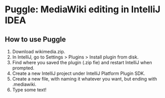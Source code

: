# Puggle: MediaWiki editing in IntelliJ IDEA

## How to use Puggle
1. Download wikimedia.zip.
2. In IntelliJ, go to Settings > Plugins > Install plugin from disk.
3. Find where you saved the plugin (.zip fie) and restart IntelliJ when prompted.
4. Create a new IntelliJ project under IntelliJ Platform Plugin SDK.
5. Create a new file, with naming it whatever you want, but ending with .mediawiki.
6. Type some text!
